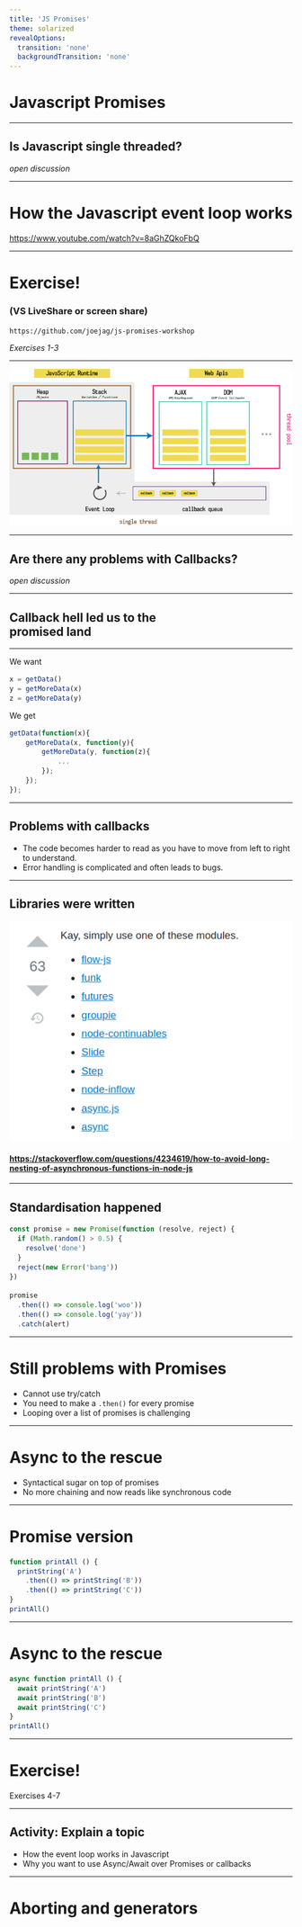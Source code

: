 ```yaml
---
title: 'JS Promises'
theme: solarized
revealOptions:
  transition: 'none'
  backgroundTransition: 'none'
---
```


# Javascript Promises

---

<!-- Connection -->

## Is Javascript single threaded?

_open discussion_

---

<!-- Content -->

# How the Javascript event loop works

https://www.youtube.com/watch?v=8aGhZQkoFbQ

---

<!-- Concrete Practice -->

# Exercise!

### (VS LiveShare or screen share)

`https://github.com/joejag/js-promises-workshop`

_Exercises 1-3_

---

<!-- Conclusion -->

![](./event_loop.png)

---

<!---






 PART 2






-->

<!-- Connection -->

## Are there any problems with Callbacks?

_open discussion_

---

<!-- Content -->

## Callback hell led us to the <br/> promised land

---

We want

```js
x = getData()
y = getMoreData(x)
z = getMoreData(y)
```

We get

```js
getData(function(x){
    getMoreData(x, function(y){
        getMoreData(y, function(z){
            ...
        });
    });
});
```

---

## Problems with callbacks

- The code becomes harder to read as you have to move from left to right to understand.
- Error handling is complicated and often leads to bugs.

---

## Libraries were written

![](./promise_choices.png)

#### https://stackoverflow.com/questions/4234619/how-to-avoid-long-nesting-of-asynchronous-functions-in-node-js

---

## Standardisation happened

```js
const promise = new Promise(function (resolve, reject) {
  if (Math.random() > 0.5) {
    resolve('done')
  }
  reject(new Error('bang'))
})

promise
  .then(() => console.log('woo'))
  .then(() => console.log('yay'))
  .catch(alert)
```

---

# Still problems with Promises

- Cannot use try/catch
- You need to make a `.then()` for every promise
- Looping over a list of promises is challenging

---

# Async to the rescue

- Syntactical sugar on top of promises
- No more chaining and now reads like synchronous code

---

# Promise version

```js
function printAll () {
  printString('A')
    .then(() => printString('B'))
    .then(() => printString('C'))
}
printAll()
```

---

# Async to the rescue

```js
async function printAll () {
  await printString('A')
  await printString('B')
  await printString('C')
}
printAll()
```

---

<!-- Concrete Practice -->

# Exercise!

Exercises 4-7

---

<!-- Conclusion -->

## Activity: Explain a topic

- How the event loop works in Javascript
- Why you want to use Async/Await over Promises or callbacks

---

# Aborting and generators
